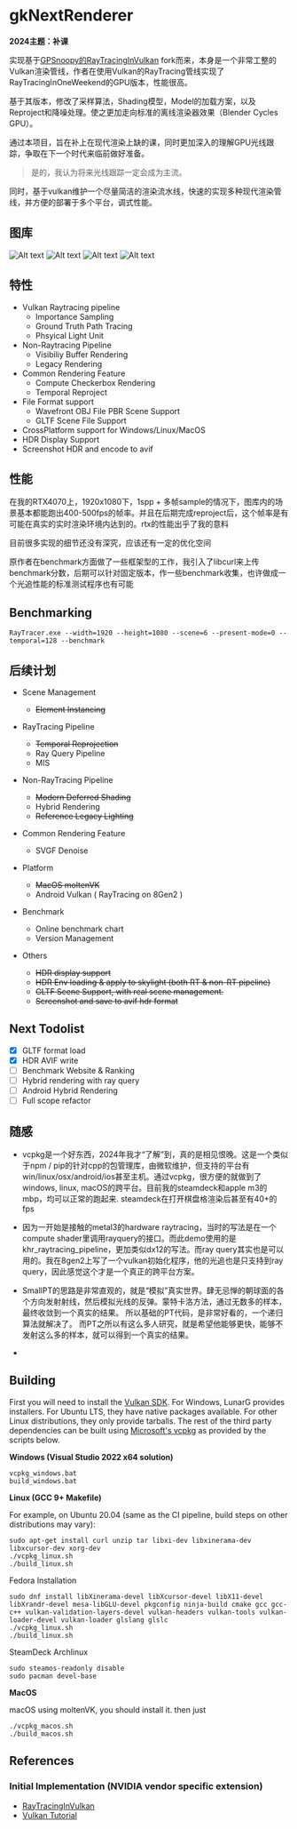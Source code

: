 # gkNextRenderer

**2024主题：补课**

实现基于[GPSnoopy的RayTracingInVulkan](https://github.com/GPSnoopy/RayTracingInVulkan) fork而来，本身是一个非常工整的Vulkan渲染管线，作者在使用Vulkan的RayTracing管线实现了RayTracingInOneWeekend的GPU版本，性能很高。

基于其版本，修改了采样算法，Shading模型，Model的加载方案，以及Reproject和降噪处理。使之更加走向标准的离线渲染器效果（Blender Cycles GPU）。

通过本项目，旨在补上在现代渲染上缺的课，同时更加深入的理解GPU光线跟踪，争取在下一个时代来临前做好准备。

> 是的，我认为将来光线跟踪一定会成为主流。

同时，基于vulkan维护一个尽量简洁的渲染流水线，快速的实现多种现代渲染管线，并方便的部署于多个平台，调式性能。

## 图库


![Alt text](gallery/luxball_hdr.avif?raw=true "luxball")
![Alt text](gallery/kitchen_hdr.avif?raw=true "kitchen")
![Alt text](gallery/livingroom.jpg?raw=true "livingroom")
![Alt text](gallery/still.jpg?raw=true "still")

## 特性

* Vulkan Raytracing pipeline
    * Importance Sampling
    * Ground Truth Path Tracing
    * Phsyical Light Unit
* Non-Raytracing Pipeline
    * Visibiliy Buffer Rendering
    * Legacy Rendering
* Common Rendering Feature
    * Compute Checkerbox Rendering
    * Temporal Reproject
* File Format support
    * Wavefront OBJ File PBR Scene Support
    * GLTF Scene File Support
* CrossPlatform support for Windows/Linux/MacOS
* HDR Display Support
* Screenshot HDR and encode to avif

## 性能

在我的RTX4070上，1920x1080下，1spp + 多帧sample的情况下，图库内的场景基本都能跑出400-500fps的帧率。并且在后期完成reproject后，这个帧率是有可能在真实的实时渲染环境内达到的。rtx的性能出乎了我的意料

目前很多实现的细节还没有深究，应该还有一定的优化空间

原作者在benchmark方面做了一些框架型的工作，我引入了libcurl来上传benchmark分数，后期可以针对固定版本，作一些benchmark收集，也许做成一个光追性能的标准测试程序也有可能

## Benchmarking

```
RayTracer.exe --width=1920 --height=1080 --scene=6 --present-mode=0 --temporal=128 --benchmark
```

## 后续计划

- Scene Management
    - ~~Element Instancing~~

- RayTracing Pipeline
    - ~~Temporal Reprojection~~
    - Ray Query Pipeline
    - MIS

- Non-RayTracing Pipeline
    - ~~Modern Deferred Shading~~
    - Hybrid Rendering
    - ~~Reference Legacy Lighting~~

- Common Rendering Feature
    - SVGF Denoise

- Platform
    - ~~MacOS moltenVK~~
    - Android Vulkan ( RayTracing on 8Gen2 )

- Benchmark
    - Online benchmark chart
    - Version Management

- Others
    - ~~HDR display support~~
    - ~~HDR Env loading & apply to skylight (both RT & non-RT pipeline)~~
    - ~~GLTF Scene Support, with real scene management.~~
    - ~~Screenshot and save to avif hdr format~~

## Next Todolist

- [x] GLTF format load
- [x] HDR AVIF write
- [ ] Benchmark Website & Ranking
- [ ] Hybrid rendering with ray query
- [ ] Android Hybrid Rendering
- [ ] Full scope refactor

## 随感

- vcpkg是一个好东西，2024年我才“了解”到，真的是相见恨晚。这是一个类似于npm / pip的针对cpp的包管理库，由微软维护，但支持的平台有win/linux/osx/android/ios甚至主机。通过vcpkg，很方便的就做到了windows, linux, macOS的跨平台。目前我的steamdeck和apple m3的mbp，均可以正常的跑起来. steamdeck在打开棋盘格渲染后甚至有40+的fps

- 因为一开始是接触的metal3的hardware raytracing，当时的写法是在一个compute shader里调用rayquery的接口。而此demo使用的是khr_raytracing_pipeline，更加类似dx12的写法。而ray query其实也是可以用的。我在8gen2上写了一个vulkan初始化程序，他的光追也是只支持到ray query，因此感觉这个才是一个真正的跨平台方案。

- SmallPT的思路是非常直观的，就是“模拟”真实世界。肆无忌惮的朝球面的各个方向发射射线，然后模拟光线的反弹。蒙特卡洛方法，通过无数多的样本，最终收敛到一个真实的结果。
所以基础的PT代码，是非常好看的，一个递归算法就解决了。
而PT之所以有这么多人研究，就是希望他能够更快，能够不发射这么多的样本，就可以得到一个真实的结果。

- 

## Building

First you will need to install the [Vulkan SDK](https://vulkan.lunarg.com/sdk/home). For Windows, LunarG provides installers. For Ubuntu LTS, they have native packages available. For other Linux distributions, they only provide tarballs. The rest of the third party dependencies can be built using [Microsoft's vcpkg](https://github.com/Microsoft/vcpkg) as provided by the scripts below.

**Windows (Visual Studio 2022 x64 solution)** 
```
vcpkg_windows.bat
build_windows.bat
```
**Linux (GCC 9+ Makefile)**

For example, on Ubuntu 20.04 (same as the CI pipeline, build steps on other distributions may vary):
```
sudo apt-get install curl unzip tar libxi-dev libxinerama-dev libxcursor-dev xorg-dev
./vcpkg_linux.sh
./build_linux.sh
```

Fedora Installation

```
sudo dnf install libXinerama-devel libXcursor-devel libX11-devel libXrandr-devel mesa-libGLU-devel pkgconfig ninja-build cmake gcc gcc-c++ vulkan-validation-layers-devel vulkan-headers vulkan-tools vulkan-loader-devel vulkan-loader glslang glslc
./vcpkg_linux.sh
./build_linux.sh
```

SteamDeck Archlinux

```
sudo steamos-readonly disable
sudo pacman devel-base
```

**MacOS**

macOS using moltenVK, you should install it. then just
```
./vcpkg_macos.sh
./build_macos.sh
```

## References

### Initial Implementation (NVIDIA vendor specific extension)

* [RayTracingInVulkan](https://github.com/GPSnoopy/RayTracingInVulkan)
* [Vulkan Tutorial](https://vulkan-tutorial.com/)


